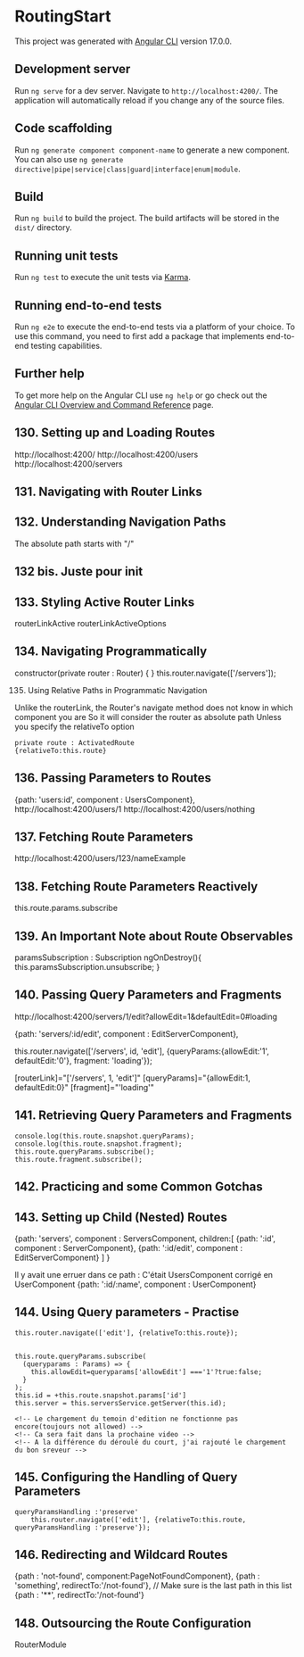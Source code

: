 # RoutingStart

This project was generated with [Angular CLI](https://github.com/angular/angular-cli) version 17.0.0.

## Development server

Run `ng serve` for a dev server. Navigate to `http://localhost:4200/`. The application will automatically reload if you change any of the source files.

## Code scaffolding

Run `ng generate component component-name` to generate a new component. You can also use `ng generate directive|pipe|service|class|guard|interface|enum|module`.

## Build

Run `ng build` to build the project. The build artifacts will be stored in the `dist/` directory.

## Running unit tests

Run `ng test` to execute the unit tests via [Karma](https://karma-runner.github.io).

## Running end-to-end tests

Run `ng e2e` to execute the end-to-end tests via a platform of your choice. To use this command, you need to first add a package that implements end-to-end testing capabilities.

## Further help

To get more help on the Angular CLI use `ng help` or go check out the [Angular CLI Overview and Command Reference](https://angular.io/cli) page.


## 130. Setting up and Loading Routes

http://localhost:4200/
http://localhost:4200/users
http://localhost:4200/servers

## 131. Navigating with Router Links

<!-- this link works but it reloads all the page on every click -->
<!-- <li role="presentation"><a href="/servers">Servers</a></li> -->


## 132. Understanding Navigation Paths

The absolute path starts with "/" 

## 132 bis. Juste pour init

## 133. Styling Active Router Links

routerLinkActive
routerLinkActiveOptions

## 134. Navigating Programmatically

constructor(private router : Router) { }
this.router.navigate(['/servers']);

135. Using Relative Paths in Programmatic Navigation

Unlike the routerLink, the Router's navigate method does not know in which component you are
So it will consider the router as absolute path
Unless you specify the relativeTo option

    private route : ActivatedRoute
    {relativeTo:this.route}

## 136. Passing Parameters to Routes

  {path: 'users:id', component : UsersComponent},
  http://localhost:4200/users/1
  http://localhost:4200/users/nothing

## 137. Fetching Route Parameters

http://localhost:4200/users/123/nameExample

## 138. Fetching Route Parameters Reactively

this.route.params.subscribe

## 139. An Important Note about Route Observables

paramsSubscription : Subscription
ngOnDestroy(){
  this.paramsSubscription.unsubscribe;
}

## 140. Passing Query Parameters and Fragments

http://localhost:4200/servers/1/edit?allowEdit=1&defaultEdit=0#loading

  {path: 'servers/:id/edit', component : EditServerComponent},

  this.router.navigate(['/servers', id, 'edit'], {queryParams:{allowEdit:'1', defaultEdit:'0'}, fragment: 'loading'});

  [routerLink]="['/servers', 1, 'edit']"
  [queryParams]="{allowEdit:1, defaultEdit:0}"
  [fragment]="'loading'"

## 141. Retrieving Query Parameters and Fragments

    console.log(this.route.snapshot.queryParams);
    console.log(this.route.snapshot.fragment);
    this.route.queryParams.subscribe();
    this.route.fragment.subscribe();

## 142. Practicing and some Common Gotchas

## 143. Setting up Child (Nested) Routes

  {path: 'servers', component : ServersComponent, children:[
      {path: ':id', component : ServerComponent},
      {path: ':id/edit', component : EditServerComponent}
    ]
  }

  <router-outlet></router-outlet>

  Il y avait une erruer dans ce path : C'était User*s*Component corrigé en UserComponent 
  {path: ':id/:name', component : UserComponent}

## 144. Using Query parameters - Practise

    this.router.navigate(['edit'], {relativeTo:this.route});


    this.route.queryParams.subscribe(
      (queryparams : Params) => {
        this.allowEdit=queryparams['allowEdit'] ==='1'?true:false;
      }
    );
    this.id = +this.route.snapshot.params['id']
    this.server = this.serversService.getServer(this.id);

    <!-- Le chargement du temoin d'edition ne fonctionne pas encore(toujours not allowed) -->
    <!-- Ca sera fait dans la prochaine video -->
    <!-- A la différence du déroulé du court, j'ai rajouté le chargement du bon sreveur -->

## 145. Configuring the Handling of Query Parameters

    queryParamsHandling :'preserve'
        this.router.navigate(['edit'], {relativeTo:this.route, queryParamsHandling :'preserve'});

## 146. Redirecting and Wildcard Routes

  {path : 'not-found', component:PageNotFoundComponent},
  {path : 'something', redirectTo:'/not-found'},
  // Make sure is the last path in this list
  {path : '**', redirectTo:'/not-found'}

## 148. Outsourcing the Route Configuration

  RouterModule

